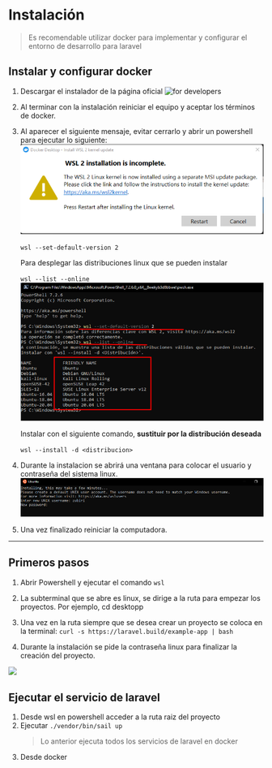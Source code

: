 # Instalación

> Es recomendable utilizar docker para implementar y configurar el entorno de desarrollo para laravel

## Instalar y configurar docker

1. Descargar el instalador de la página oficial ![for developers](https://www.docker.com/get-started/)
2. Al terminar con la instalación reiniciar el equipo y aceptar los términos de docker.
3. Al aparecer el siguiente mensaje, evitar cerrarlo y abrir un powershell para ejecutar lo siguiente:
    ![](documentation/img/1.1.png)

    ```wsl --set-default-version 2```

    Para desplegar las distribuciones linux que se pueden instalar

    ```wsl --list --online```
    ![](documentation/img/1.2.png)


    Instalar con el siguiente comando, **sustituir por la distribución deseada**

    ```wsl --install -d <distribucion>```

4. Durante la instalacion se abrirá una ventana para colocar el usuario y contraseña del sistema linux.
![](documentation/img/1.3.png)

5. Una vez finalizado reiniciar la computadora.

---
## Primeros pasos

1. Abrir Powershell y ejecutar el comando ```wsl```
2. La subterminal que se abre es linux, se dirige a la ruta para empezar los proyectos. Por ejemplo, cd desktopp
3. Una vez en la ruta siempre que se desea crear un proyecto se coloca en la terminal:
   ```curl -s https://laravel.build/example-app | bash```

4. Durante la instalación se pide la contraseña linux para finalizar la creación del proyecto.

![](./documentation/img/2.1.png)

## Ejecutar el servicio de laravel
1. Desde wsl en powershell acceder a la ruta raiz del proyecto
2. Ejecutar ```./vendor/bin/sail up```
    > Lo anterior ejecuta todos los servicios de laravel en docker
3. Desde docker